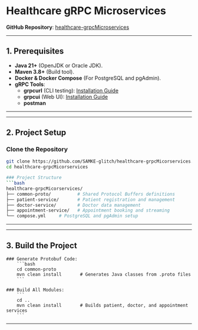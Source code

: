 # Healthcare gRPC Microservices
**GitHub Repository**: [healthcare-grpcMicroservices](https://github.com/SAMKE-glitch/healthcare-grpcMicorservices)  

---

## 1. Prerequisites
- **Java 21+** (OpenJDK or Oracle JDK).
- **Maven 3.8+** (Build tool).
- **Docker & Docker Compose** (For PostgreSQL and pgAdmin).
- **gRPC Tools**:
    - **grpcurl** (CLI testing): [Installation Guide](https://github.com/fullstorydev/grpcurl)
    - **grpcui** (Web UI): [Installation Guide](https://github.com/fullstorydev/grpcui)
    - **postman** 
---

---
## 2. Project Setup
### Clone the Repository
```bash  
git clone https://github.com/SAMKE-glitch/healthcare-grpcMicorservices.git  
cd healthcare-grpcMicorservices 

### Project Structure
```bash 
healthcare-grpcMicorservices/  
├── common-proto/          # Shared Protocol Buffers definitions  
├── patient-service/       # Patient registration and management  
├── doctor-service/        # Doctor data management  
├── appointment-service/   # Appointment booking and streaming  
└── compose.yml     # PostgreSQL and pgAdmin setup  
```
---

---
## 3. Build the Project
    ### Generate Protobuf Code:
        ```bash
        cd common-proto  
        mvn clean install       # Generates Java classes from .proto files  
        ```

    ### Build All Modules:
        ```
        cd ..  
        mvn clean install       # Builds patient, doctor, and appointment services  
        ```
---
